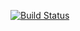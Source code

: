 [![Build Status](https://travis-ci.org/nel215/skiplist.svg?branch=master)](https://travis-ci.org/nel215/skiplist)
